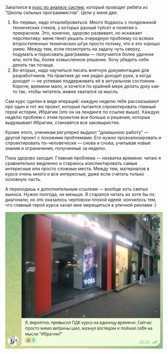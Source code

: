 ﻿Закатился в [курс по анализу систем](https://tough-dev.school/system-analysis), который проводят ребята из "Школы сильных программистов". Цели у меня две:

1. Во-первых, надо откалиброваться. Много бодаюсь с полдюжиной технических стеков, у которых разный тулсет и понятия о прекрасном. Это, конечно, здорово развивает, но искажает перспективу: меня тянет решать очередную проблему со всяких второстепенных технических штук просто потому, что я это хорошо умею. Между тем, если посмотреть на задачу чуть сверху, подумать и порисовать диаграммы — получается более удачное или, хотя бы, более осмысленное решение. Хочу убедить себя делать так почаще.
2. Во-вторых, надо научиться писать внятную документацию для разработчиков. На практике до нее редко доходят руки, а когда доходят — не успеваю поддерживать её в актуальном состоянии. Короче, времени мало, и хочется по крайней мере делать доку как-то так, чтобы читатель живее хватался за мысль.

Сам курс сделан в виде итераций: каждую неделю тебе рассказывают про один и тот же проект, который пытается спроектировать главный герой истории, Ибрагим (это он на лендинге по ссылке выше). Каждую неделю проблем с этим проектом все больше и решения, которые выдумывает Ибрагим, становятся все заковыристее. 

Кроме этого, ученикам регулярно выдают "домашнюю работу" — другой проект с похожими проблемами. Его нужно проанализировать и спроектировать по-человечески — снова и снова, учитывая новые знания и ограничения, полученные за неделю.

Пока здорово заходит. Главная проблема — нехватка времени: читаю я сравнительно медленно и стараюсь конспектировать самые интересные или просто сложные места. Между тем, материалов в курсе очень много и все интересные, даже если считать только основную часть.

А переходишь к дополнительным ссылкам — вообще хоть святых выноси. Нужно полгода, не меньше. Я старался читать их хотя бы по диагонали, но это оказалось чертовски плохой идеей: кончилось тем, что главный герой курса начал мне мерещиться в уличной рекламе :)

![Ибрагим](ibrahim.jpg)